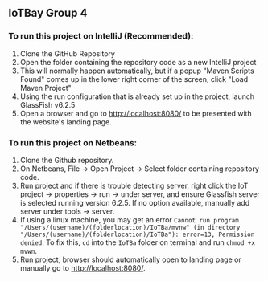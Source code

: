 ## IoTBay Group 4

### To run this project on IntelliJ (Recommended):

1. Clone the GitHub Repository
2. Open the folder containing the repository code as a new IntelliJ project
3. This will normally happen automatically, but if a popup "Maven Scripts Found" comes up in the lower right corner of the screen, click "Load Maven Project"
4. Using the run configuration that is already set up in the project, launch GlassFish v6.2.5
5. Open a browser and go to [http://localhost:8080/](http://localhost:8080/) to be presented with the website's landing page.


### To run this project on Netbeans:
1. Clone the Github repository.
2. On Netbeans, File -> Open Project -> Select folder containing repository code.
3. Run project and if there is trouble detecting server, right click the IoT project -> properties -> run -> under server, and ensure Glassfish server is selected running version 6.2.5. If no option available, manually add server under tools -> server.
4. If using a linux machine, you may get an error `Cannot run program "/Users/(username)/(folderlocation)/IoTBa/mvnw" (in directory "/Users/(username)/(folderlocation)/IoTBa"): error=13, Permission denied`. To fix this, `cd` into the `IoTBa` folder on terminal and run `chmod +x mvwn`.
5. Run project, browser should automatically open to landing page or manually go to [http://localhost:8080/](http://localhost:8080/).
